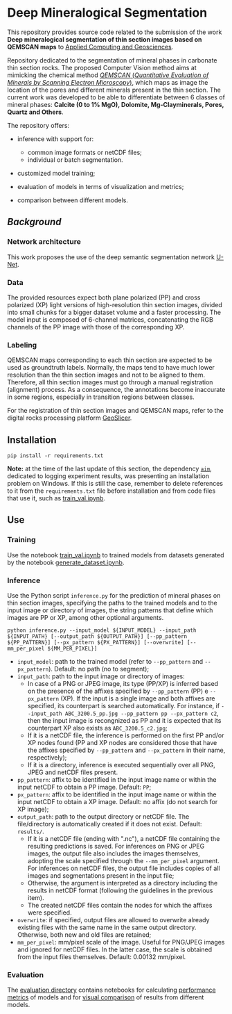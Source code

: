# Deep Mineralogical Segmentation

This repository provides source code related to the submission of the work **Deep mineralogical segmentation of thin section images based on QEMSCAN maps** to [Applied Computing and Geosciences](https://www.sciencedirect.com/journal/applied-computing-and-geosciences).

Repository dedicated to the segmentation of mineral phases in carbonate thin section rocks. The proposed Computer Vision method aims at mimicking the chemical method [*QEMSCAN* (*Quantitative  Evaluation  of  Minerals by  Scanning  Electron  Microscopy*)](https://www.researchgate.net/publication/258461582_QEMSCAN_Quantitative_Evaluation_of_Minerals_by_Scanning_Electron_Microscopy_capability_and_application_to_fracture_characterization_in_geothermal_systems), which maps as image the location of the pores and different minerals present in the thin section. The current work was developed to be able to differentiate between 6 classes of mineral phases: **Calcite (0 to 1% MgO), Dolomite, Mg-Clayminerals, Pores, Quartz and Others**.

The repository offers:
    
* inference with support for:
    * common image formats or netCDF files;
    * individual or batch segmentation.

* customized model training;

* evaluation of models in terms of visualization and metrics;

* comparison between different models.

## *Background*

### Network architecture

This work proposes the use of the deep semantic segmentation network [U-Net](https://arxiv.org/abs/1505.04597).

### Data

The provided resources expect both plane polarized (PP) and cross polarized (XP) light versions of high-resolution thin section images, divided into small chunks for a bigger dataset volume and a faster processing. The model input is composed of 6-channel matrices, concatenating the RGB channels of the PP image with those of the corresponding XP.

### Labeling

QEMSCAN maps corresponding to each thin section are expected to be used as groundtruth labels. Normally, the maps tend to have much lower resolution than the thin section images and not to be aligned to them. Therefore, all thin section images must go through a manual registration (alignment) process. As a consequence, the annotations become inaccurate in some regions, especially in transition regions between classes.

For the registration of thin section images and QEMSCAN maps, refer to the digital rocks processing platform [GeoSlicer](https://github.com/petrobras/GeoSlicer).

## Installation

```
pip install -r requirements.txt
```

**Note:** at the time of the last update of this section, the dependency [`aim`](https://github.com/aimhubio/aim), dedicated to logging experiment results, was presenting an installation problem on Windows. If this is still the case, remember to delete references to it from the `requirements.txt` file before installation and from code files that use it, such as [train_val.ipynb](train_val.ipynb).

## Use

### Training

Use the notebook [train_val.ipynb](train_val.ipynb) to trained models from datasets generated by the notebook [generate_dataset.ipynb](generate_dataset.ipynb).

### Inference

Use the Python script `inference.py` for the prediction of mineral phases on thin section images, specifying the paths to the trained models and to the input image or directory of images, the string patterns that define which images are PP or XP, among other optional arguments.

```
python inference.py --input_model ${INPUT_MODEL} --input_path ${INPUT_PATH} [--output_path ${OUTPUT_PATH}] [--pp_pattern ${PP_PATTERN}] [--px_pattern ${PX_PATTERN}] [--overwrite] [--mm_per_pixel ${MM_PER_PIXEL}]
```

* `input_model`: path to the trained model (refer to `--pp_pattern` and `--px_pattern`). Default: no path (no to segment);
* `input_path`: path to the input image or directory of images:
    * In case of a PNG or JPEG image, its type (PP/XP) is inferred based on the presence of the affixes specified by `--pp_pattern` (PP) e `--px_pattern` (XP). If the input is a single image and both affixes are specified, its counterpart is searched automatically. For instance, if `--input_path ABC_3200.5_pp.jpg --pp_pattern pp --px_pattern c2`, then the input image is recongnized as PP and it is expected that its counterpart XP also exists as `ABC_3200.5_c2.jpg`;
    * If it is a netCDF file, the inference is performed on the first PP and/or XP nodes found (PP and XP nodes are considered those that have the affixes specified by `--pp_pattern` and `--px_pattern` in their name, respectively);
    * If it is a directory, inference is executed sequentially over all PNG, JPEG and netCDF files present.
* `pp_pattern`: affix to be identified in the input image name or within the input netCDF to obtain a PP image. Default: `PP`;
* `px_pattern`: affix to be identified in the input image name or within the input netCDF to obtain a XP image. Default: no affix (do not search for XP image);
* `output_path`: path to the output directory or netCDF file. The file/directory is automatically created if it does not exist. Default: `results/`.
    * If it is a netCDF file (ending with ".nc"), a netCDF file containing the resulting predictions is saved. For inferences on PNG or JPEG images, the output file also includes the images themselves, adopting the scale specified through the `--mm_per_pixel` argument. For inferences on netCDF files, the output file includes copies of all images and segmentations present in the input file;
    * Otherwise, the argument is interpreted as a directory including the results in netCDF format (following the guidelines in the previous item).
    * The created netCDF files contain the nodes for which the affixes were specified.
* `overwrite`: if specified, output files are allowed to overwrite already existing files with the same name in the same output directory. Otherwise, both new and old files are retained;
* `mm_per_pixel`: mm/pixel scale of the image. Useful for PNG/JPEG images and ignored for netCDF files. In the latter case, the scale is obtained from the input files themselves. Default: 0.00132 mm/pixel.

### Evaluation

The [evaluation directory](evaluation/) contains notebooks for calculating [performance metrics](evaluation/metrics.ipynb) of models and for [visual comparison](evaluation/model_comparison.ipynb) of results from different models.

